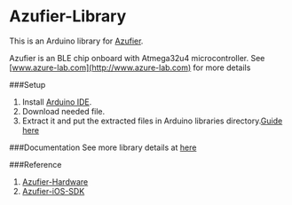 # Azufier-Library

This is an Arduino library for [Azufier](www.azure-lab.com).

Azufier is an BLE chip onboard with Atmega32u4 microcontroller. See [www.azure-lab.com](http://www.azure-lab.com) for more details

###Setup
1. Install [Arduino IDE](https://www.arduino.cc/en/Main/Software).
2. Download needed file.
3. Extract it and put the extracted files in Arduino libraries directory.[Guide here](https://www.arduino.cc/en/Guide/Libraries#toc5)

###Documentation
See more library details at [here](www.azure-lab/documentation.html)

###Reference
1. [Azufier-Hardware]()
2. [Azufier-iOS-SDK]()
